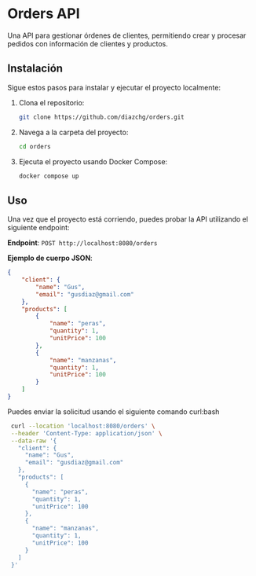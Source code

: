# Orders API

Una API para gestionar órdenes de clientes, permitiendo crear y procesar pedidos con información de clientes y productos.

## Instalación

Sigue estos pasos para instalar y ejecutar el proyecto localmente:

1. Clona el repositorio:
   ```bash
   git clone https://github.com/diazchg/orders.git
   ```

2. Navega a la carpeta del proyecto:
   ```bash
   cd orders
   ```

3. Ejecuta el proyecto usando Docker Compose:
   ```bash
   docker compose up
   ```

## Uso

Una vez que el proyecto está corriendo, puedes probar la API utilizando el siguiente endpoint:

**Endpoint**: `POST http://localhost:8080/orders`

**Ejemplo de cuerpo JSON**:
```json
{
    "client": {
        "name": "Gus",
        "email": "gusdiaz@gmail.com"
    },
    "products": [
        {
            "name": "peras",
            "quantity": 1,
            "unitPrice": 100
        },
        {
            "name": "manzanas",
            "quantity": 1,
            "unitPrice": 100
        }
    ]
}
```
Puedes enviar la solicitud usando el siguiente comando curl:bash

  ```bash
   curl --location 'localhost:8080/orders' \
   --header 'Content-Type: application/json' \
   --data-raw '{
     "client": {
       "name": "Gus",
       "email": "gusdiaz@gmail.com"
     },
     "products": [
       {
         "name": "peras",
         "quantity": 1,
         "unitPrice": 100
       },
       {
         "name": "manzanas",
         "quantity": 1,
         "unitPrice": 100
       }
     ]
   }'
```